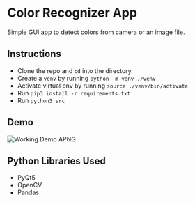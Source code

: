 # Color Recognizer App
Simple GUI app to detect colors from camera or an image file.

## Instructions
- Clone the repo and `cd` into the directory.
- Create a `venv` by running `python -m venv ./venv`
- Activate virtual env by running `source ./venv/bin/activate`
- Run `pip3 install -r requirements.txt`
- Run `python3 src`

## Demo
![Working Demo APNG](res/demo.apng)


## Python Libraries Used
- PyQt5
- OpenCV
- Pandas